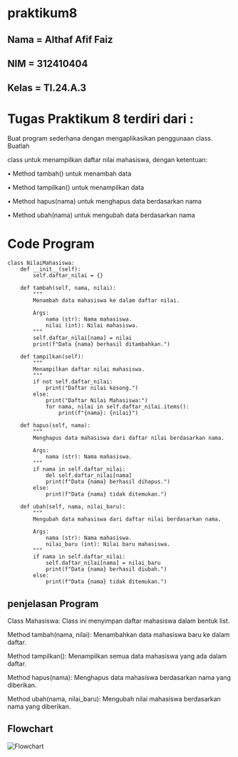 # praktikum8
## Nama = Althaf Afif Faiz 
## NIM = 312410404
## Kelas = TI.24.A.3

# Tugas Praktikum 8 terdiri dari :
Buat program sederhana dengan mengaplikasikan penggunaan class. Buatlah

class untuk menampilkan daftar nilai mahasiswa, dengan ketentuan:

• Method tambah() untuk menambah data

• Method tampilkan() untuk menampilkan data

• Method hapus(nama) untuk menghapus data berdasarkan nama

• Method ubah(nama) untuk mengubah data berdasarkan nama

# Code Program

```
class NilaiMahasiswa:
    def __init__(self):
        self.daftar_nilai = {}

    def tambah(self, nama, nilai):
        """
        Menambah data mahasiswa ke dalam daftar nilai.

        Args:
            nama (str): Nama mahasiswa.
            nilai (int): Nilai mahasiswa.
        """
        self.daftar_nilai[nama] = nilai
        print(f"Data {nama} berhasil ditambahkan.")

    def tampilkan(self):
        """
        Menampilkan daftar nilai mahasiswa.
        """
        if not self.daftar_nilai:
            print("Daftar nilai kosong.")
        else:
            print("Daftar Nilai Mahasiswa:")
            for nama, nilai in self.daftar_nilai.items():
                print(f"{nama}: {nilai}")

    def hapus(self, nama):
        """
        Menghapus data mahasiswa dari daftar nilai berdasarkan nama.

        Args:
            nama (str): Nama mahasiswa.
        """
        if nama in self.daftar_nilai:
            del self.daftar_nilai[nama]
            print(f"Data {nama} berhasil dihapus.")
        else:
            print(f"Data {nama} tidak ditemukan.")

    def ubah(self, nama, nilai_baru):
        """
        Mengubah data mahasiswa dari daftar nilai berdasarkan nama.

        Args:
            nama (str): Nama mahasiswa.
            nilai_baru (int): Nilai baru mahasiswa.
        """
        if nama in self.daftar_nilai:
            self.daftar_nilai[nama] = nilai_baru
            print(f"Data {nama} berhasil diubah.")
        else:
            print(f"Data {nama} tidak ditemukan.")
```

## penjelasan Program

Class Mahasiswa: Class ini menyimpan daftar mahasiswa dalam bentuk list.

Method tambah(nama, nilai): Menambahkan data mahasiswa baru ke dalam daftar.

Method tampilkan(): Menampilkan semua data mahasiswa yang ada dalam daftar.

Method hapus(nama): Menghapus data mahasiswa berdasarkan nama yang diberikan.

Method ubah(nama, nilai_baru): Mengubah nilai mahasiswa berdasarkan nama yang diberikan.


## Flowchart 
![Flowchart](https://github.com/user-attachments/assets/95c18861-0d8c-4ac5-9928-45630a6e2caa)
